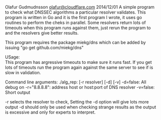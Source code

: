 Olafur Gudmudnsson olafur@cloudflare.com 2014/12/01 
A simple program to check what DNSSEC algorithms a particular resolver
validates. 
This program is written in Go and it is the first program I wrote, it
uses go routines to perform the cheks in parallel. 
Some resolvers return lots of timeouts when this program runs against
them, just rerun the program to and the resolvers give better
results. 

This program requires the package miekg/dns which can be added by issuing 
     "go get github.com/miekg/dns"

USage:  
This program has argressive timeouts to make sure it runs fast. 
If you get lots of timeouts run the program again against the same server to see 
if is slow in validation. 

Command line arguments: ./alg_rep: [-r resolver] [-d] [-v] 
  -d=false: All debug on
  -r="8.8.8.8": address host or host:port of DNS resolver
  -v=false: Short output

  -r selects the resolver to check, 
  Setting the -d option will give lots more output 
  -d should only be used when checking strange results as the output is excessive and 
     only for experts to interpret. 



